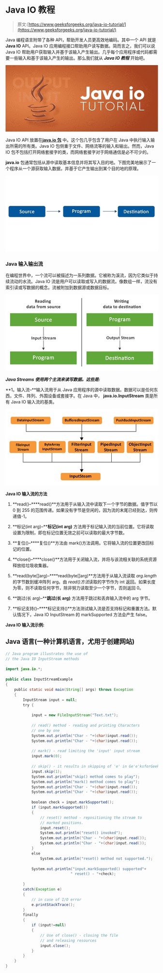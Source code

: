 # Java IO 教程

> 原文:[https://www.geeksforgeeks.org/java-io-tutorial/](https://www.geeksforgeeks.org/java-io-tutorial/)

Java 编程语言附带了各种 API，帮助开发人员更高效地编码。其中一个 API 就是 **Java IO** API。Java IO 应用编程接口帮助用户读写数据。简而言之，我们可以说 Java IO 帮助用户获取输入并基于该输入产生输出。几乎每个应用程序或代码都需要一些输入和基于该输入产生的输出。那么我们就从 ***Java IO 教程*** 开始吧。

![Java-IO-Tutorial](img/e977f8f06f1549837bb72b9fd8474960.png)

Java IO API 放置在[**java.io 包**](https://www.geeksforgeeks.org/java-io-packag/) 中。这个包几乎包含了用户在 Java 中执行输入输出所需的所有类。Java IO 包侧重于文件、网络流等的输入和输出。然而，Java IO 包不包括打开网络套接字的类，而网络套接字对于网络通信是必不可少的。

**java.io** 包通常包括从源中读取基本信息并将其写入目的地。下图完美地展示了一个程序从一个源获取输入数据，并基于它产生输出到某个目的地的原理。

![Java IO Source and Destination](img/9238a98862f9a5c9776c08133851721d.png)

### Java 输入输出流

在编程世界中，一个流可以被描述为一系列数据。它被称为溪流，因为它类似于持续流动的水流。Java IO 流是用户可以读取或写入的数据流。像数组一样，流没有索引读或写数据的概念。流被附加到数据源或数据目标。

![Java IO Reading and Writing](img/a93a8a411e8f778fda21c636479f7f1a.png)

***Java Streams 使用两个主流来读写数据。这些是:***

**1。输入流–**输入流用于从 Java 应用程序的源中读取数据。数据可以是任何东西，文件、阵列、外围设备或套接字。在 Java 中， **java.io.InputStream** 类是所有 Java IO 输入流的基类。

![](img/36b52a3bdabee6969c275df2600af46b.png)

**Java IO 输入流的方法**

1.  **read()–****read()**方法用于从输入流中读取下一个字节的数据。值字节以 0 到 255 的范围传递。如果没有字节是空闲的，因为流的末尾已经到达，则传递值-1。

2.  **标记(int arg)–****标记(int arg)** 方法用于标记输入流的当前位置。它将读取设置为限制，即在标记位置无效之前可以读取的最大字节数。

3.  **复位()–****复位()**方法由 mark()方法调用。它将输入流的位置更改回标记的位置。

4.  **close()–****close()**方法用于关闭输入流，并将与该流相关联的系统资源释放给垃圾收集器。

5.  **read(byte[]arg)–****read(byte[]arg)**方法用于从输入流读取 *arg.length* 的字节数到缓冲阵列 arg。由 *read()方法*读取的字节作为 int 返回。如果长度为零，则不读取任何字节，除非努力读取至少一个字节，否则返回 0。

6.  **跳过(长 arg)–****跳过(长 arg)** 方法用于跳过和丢弃输入流中的 arg 字节。

7.  **标记支持()–****标记支持()**方法测试输入流是否支持标记和重置方法。默认情况下，Java IO InputStream 的 markSupported 方法会产生 false。

**Java IO 输入流示例:**

## Java 语言(一种计算机语言，尤用于创建网站)

```java
// Java program illustrates the use of
// the Java IO InputStream methods

import java.io.*;

public class InputStreamExample
{
    public static void main(String[] args) throws Exception
    {
        InputStream input = null;
        try {

            input = new FileInputStream("Text.txt");

            // read() method - reading and printing Characters
            // one by one
            System.out.println("Char - "+(char)input.read());
            System.out.println("Char - "+(char)input.read());

            // mark() - read limiting the 'input' input stream
            input.mark(0);

            // skip() - it results in skipping of 'e' in Ge'e'ksforGeeks
            input.skip(1);
            System.out.println("skip() method comes to play");
            System.out.println("mark() method comes to play");
            System.out.println("Char - "+(char)input.read());
            System.out.println("Char - "+(char)input.read());

            boolean check = input.markSupported();
            if (input.markSupported())
            {
                // reset() method - repositioning the stream to
                // marked positions.
                input.reset();
                System.out.println("reset() invoked");
                System.out.println("Char - "+(char)input.read());
                System.out.println("Char - "+(char)input.read());
            }
            else
                System.out.println("reset() method not supported.");

            System.out.println("input.markSupported() supported"+
                              " reset() - "+check);

        }
        catch(Exception e)
        {
            // in case of I/O error
            e.printStackTrace();
        }
        finally
        {
            if (input!=null)
            {
                // Use of close() - closing the file
                // and releasing resources
                input.close();
            }
        }
    }
}
```